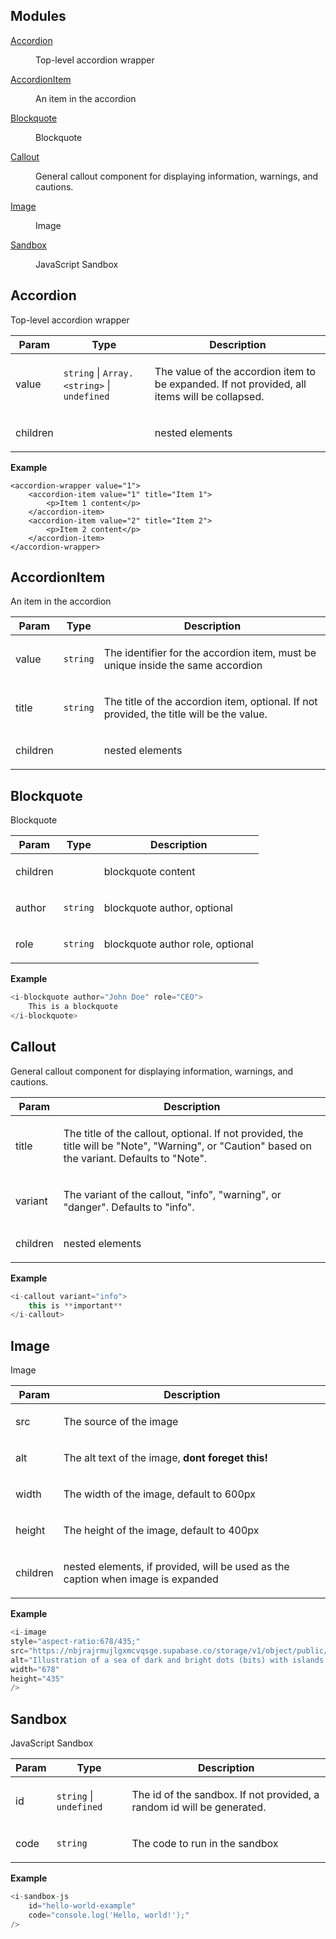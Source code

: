 ## Modules

<dl>
<dt><a href="#module_Accordion">Accordion</a></dt>
<dd><p>Top-level accordion wrapper</p></dd>
<dt><a href="#module_AccordionItem">AccordionItem</a></dt>
<dd><p>An item in the accordion</p></dd>
<dt><a href="#module_Blockquote">Blockquote</a></dt>
<dd><p>Blockquote</p></dd>
<dt><a href="#module_Callout">Callout</a></dt>
<dd><p>General callout component for displaying information, warnings, and cautions.</p></dd>
<dt><a href="#module_Image">Image</a></dt>
<dd><p>Image</p></dd>
<dt><a href="#module_Sandbox">Sandbox</a></dt>
<dd><p>JavaScript Sandbox</p></dd>
</dl>

<a name="module_Accordion"></a>

## Accordion
<p>Top-level accordion wrapper</p>


| Param | Type | Description |
| --- | --- | --- |
| value | <code>string</code> \| <code>Array.&lt;string&gt;</code> \| <code>undefined</code> | <p>The value of the accordion item to be expanded. If not provided, all items will be collapsed.</p> |
| children |  | <p>nested elements</p> |

**Example**  
```tsx
<accordion-wrapper value="1">
	<accordion-item value="1" title="Item 1">
		<p>Item 1 content</p>
	</accordion-item>
	<accordion-item value="2" title="Item 2">
		<p>Item 2 content</p>
	</accordion-item>
</accordion-wrapper>
```
<a name="module_AccordionItem"></a>

## AccordionItem
<p>An item in the accordion</p>


| Param | Type | Description |
| --- | --- | --- |
| value | <code>string</code> | <p>The identifier for the accordion item, must be unique inside the same accordion</p> |
| title | <code>string</code> | <p>The title of the accordion item, optional. If not provided, the title will be the value.</p> |
| children |  | <p>nested elements</p> |

<a name="module_Blockquote"></a>

## Blockquote
<p>Blockquote</p>


| Param | Type | Description |
| --- | --- | --- |
| children |  | <p>blockquote content</p> |
| author | <code>string</code> | <p>blockquote author, optional</p> |
| role | <code>string</code> | <p>blockquote author role, optional</p> |

**Example**  
```js
<i-blockquote author="John Doe" role="CEO">
	This is a blockquote
</i-blockquote>
```
<a name="module_Callout"></a>

## Callout
<p>General callout component for displaying information, warnings, and cautions.</p>


| Param | Description |
| --- | --- |
| title | <p>The title of the callout, optional. If not provided, the title will be &quot;Note&quot;, &quot;Warning&quot;, or &quot;Caution&quot; based on the variant. Defaults to &quot;Note&quot;.</p> |
| variant | <p>The variant of the callout, &quot;info&quot;, &quot;warning&quot;, or &quot;danger&quot;. Defaults to &quot;info&quot;.</p> |
| children | <p>nested elements</p> |

**Example**  
```js
<i-callout variant="info">
	this is **important**
</i-callout>
```
<a name="module_Image"></a>

## Image
<p>Image</p>


| Param | Description |
| --- | --- |
| src | <p>The source of the image</p> |
| alt | <p>The alt text of the image, <strong>dont foreget this!</strong></p> |
| width | <p>The width of the image, default to 600px</p> |
| height | <p>The height of the image, default to 400px</p> |
| children | <p>nested elements, if provided, will be used as the caption when image is expanded</p> |

**Example**  
```js
<i-image
style="aspect-ratio:678/435;"
src="https://nbjrajrmujlgxmcvqsge.supabase.co/storage/v1/object/public/strapi/files/1.1.png-e1cb314dd72c8b8360d0cdddc949b81f.png"
alt="Illustration of a sea of dark and bright dots (bits) with islands in it"
width="678"
height="435"
/>
```
<a name="module_Sandbox"></a>

## Sandbox
<p>JavaScript Sandbox</p>


| Param | Type | Description |
| --- | --- | --- |
| id | <code>string</code> \| <code>undefined</code> | <p>The id of the sandbox. If not provided, a random id will be generated.</p> |
| code | <code>string</code> | <p>The code to run in the sandbox</p> |

**Example**  
```js
<i-sandbox-js
	id="hello-world-example"
	code="console.log('Hello, world!');"
/>
```
